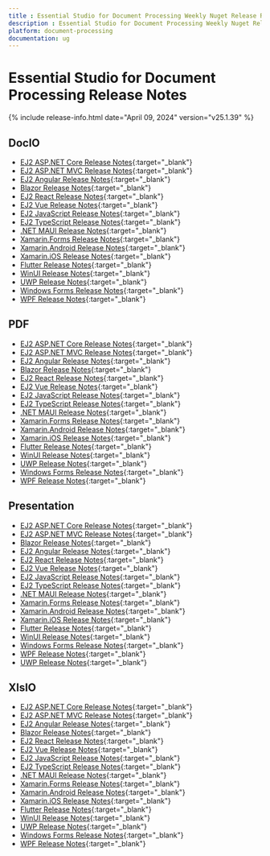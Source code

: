 ```yaml
---
title : Essential Studio for Document Processing Weekly Nuget Release Release Notes  
description : Essential Studio for Document Processing Weekly Nuget Release Release Notes  
platform: document-processing
documentation: ug
---
```


# Essential Studio for Document Processing  Release Notes  

{% include release-info.html date="April 09, 2024" version="v25.1.39" %} 


## DocIO

* [EJ2 ASP.NET Core Release Notes](https://ej2.syncfusion.com/aspnetcore/documentation/release-notes/25.1.39#docio){:target="_blank"}
* [EJ2 ASP.NET MVC Release Notes](https://ej2.syncfusion.com/aspnetmvc/documentation/release-notes/25.1.39#docio){:target="_blank"}
* [EJ2 Angular Release Notes](https://ej2.syncfusion.com/angular/documentation/release-notes/25.1.39#docio){:target="_blank"}
* [Blazor Release Notes](https://blazor.syncfusion.com/documentation/release-notes/25.1.39#docio){:target="_blank"}
* [EJ2 React Release Notes](https://ej2.syncfusion.com/react/documentation/release-notes/25.1.39#docio){:target="_blank"}
* [EJ2 Vue  Release Notes](https://ej2.syncfusion.com/vue/documentation/release-notes/25.1.39#docio){:target="_blank"}
* [EJ2 JavaScript Release Notes](https://ej2.syncfusion.com/javascript/documentation/release-notes/25.1.39#docio){:target="_blank"}
* [EJ2 TypeScript Release Notes](https://ej2.syncfusion.com/documentation/release-notes/25.1.39#docio){:target="_blank"}
* [.NET MAUI Release Notes](/maui/release-notes/v25.1.39#docio){:target="_blank"}
* [Xamarin.Forms Release Notes](/xamarin/release-notes/v25.1.39#docio){:target="_blank"}
* [Xamarin.Android Release Notes](/xamarin-android/release-notes/v25.1.39#docio){:target="_blank"}
* [Xamarin.iOS Release Notes](/xamarin-ios/release-notes/v25.1.39#docio){:target="_blank"}
* [Flutter Release Notes](/flutter/release-notes/v25.1.39#docio){:target="_blank"}
* [WinUI Release Notes](/winui/release-notes/v25.1.39#docio){:target="_blank"}
* [UWP Release Notes](/uwp/release-notes/v25.1.39#docio){:target="_blank"}
* [Windows Forms Release Notes](/windowsforms/release-notes/v25.1.39#docio){:target="_blank"}
* [WPF Release Notes](/wpf/release-notes/v25.1.39#docio){:target="_blank"}



## PDF

* [EJ2 ASP.NET Core Release Notes](https://ej2.syncfusion.com/aspnetcore/documentation/release-notes/25.1.39#pdf){:target="_blank"}
* [EJ2 ASP.NET MVC Release Notes](https://ej2.syncfusion.com/aspnetmvc/documentation/release-notes/25.1.39#pdf){:target="_blank"}
* [EJ2 Angular Release Notes](https://ej2.syncfusion.com/angular/documentation/release-notes/25.1.39#pdf){:target="_blank"}
* [Blazor Release Notes](https://blazor.syncfusion.com/documentation/release-notes/25.1.39#pdf){:target="_blank"}
* [EJ2 React Release Notes](https://ej2.syncfusion.com/react/documentation/release-notes/25.1.39#pdf){:target="_blank"}
* [EJ2 Vue  Release Notes](https://ej2.syncfusion.com/vue/documentation/release-notes/25.1.39#pdf){:target="_blank"}
* [EJ2 JavaScript Release Notes](https://ej2.syncfusion.com/javascript/documentation/release-notes/25.1.39#pdf){:target="_blank"}
* [EJ2 TypeScript Release Notes](https://ej2.syncfusion.com/documentation/release-notes/25.1.39#pdf){:target="_blank"}
* [.NET MAUI Release Notes](/maui/release-notes/v25.1.39#pdf){:target="_blank"}
* [Xamarin.Forms Release Notes](/xamarin/release-notes/v25.1.39#pdf){:target="_blank"}
* [Xamarin.Android Release Notes](/xamarin-android/release-notes/v25.1.39#pdf){:target="_blank"}
* [Xamarin.iOS Release Notes](/xamarin-ios/release-notes/v25.1.39#pdf){:target="_blank"}
* [Flutter Release Notes](/flutter/release-notes/v25.1.39#pdf){:target="_blank"}
* [WinUI Release Notes](/winui/release-notes/v25.1.39#pdf){:target="_blank"}
* [UWP Release Notes](/uwp/release-notes/v25.1.39#pdf){:target="_blank"}
* [Windows Forms Release Notes](/windowsforms/release-notes/v25.1.39#pdf){:target="_blank"}
* [WPF Release Notes](/wpf/release-notes/v25.1.39#pdf){:target="_blank"}


## Presentation

* [EJ2 ASP.NET Core Release Notes](https://ej2.syncfusion.com/aspnetcore/documentation/release-notes/25.1.39#presentation){:target="_blank"}
* [EJ2 ASP.NET MVC Release Notes](https://ej2.syncfusion.com/aspnetmvc/documentation/release-notes/25.1.39#presentation){:target="_blank"}
* [Blazor Release Notes](https://blazor.syncfusion.com/documentation/release-notes/25.1.39#presentation){:target="_blank"}
* [EJ2 Angular Release Notes](https://ej2.syncfusion.com/angular/documentation/release-notes/25.1.39#presentation){:target="_blank"}
* [EJ2 React Release Notes](https://ej2.syncfusion.com/react/documentation/release-notes/25.1.39#presentation){:target="_blank"}
* [EJ2 Vue  Release Notes](https://ej2.syncfusion.com/vue/documentation/release-notes/25.1.39#presentation){:target="_blank"}
* [EJ2 JavaScript Release Notes](https://ej2.syncfusion.com/javascript/documentation/release-notes/25.1.39#presentation){:target="_blank"}
* [EJ2 TypeScript Release Notes](https://ej2.syncfusion.com/documentation/release-notes/25.1.39#presentation){:target="_blank"}
* [.NET MAUI Release Notes](/maui/release-notes/v25.1.39#presentation){:target="_blank"}
* [Xamarin.Forms Release Notes](/xamarin/release-notes/v25.1.39#presentation){:target="_blank"}
* [Xamarin.Android Release Notes](/xamarin-android/release-notes/v25.1.39#presentation){:target="_blank"}
* [Xamarin.iOS Release Notes](/xamarin-ios/release-notes/v25.1.39#presentation){:target="_blank"}
* [Flutter Release Notes](/flutter/release-notes/v25.1.39#presentation){:target="_blank"}
* [WinUI Release Notes](/winui/release-notes/v25.1.39#presentation){:target="_blank"}
* [Windows Forms Release Notes](/windowsforms/release-notes/v25.1.39#presentation){:target="_blank"}
* [WPF Release Notes](/wpf/release-notes/v25.1.39#presentation){:target="_blank"}
* [UWP Release Notes](/uwp/release-notes/v25.1.39#presentation){:target="_blank"}



## XlsIO

* [EJ2 ASP.NET Core Release Notes](https://ej2.syncfusion.com/aspnetcore/documentation/release-notes/25.1.39#xlsio){:target="_blank"}
* [EJ2 ASP.NET MVC Release Notes](https://ej2.syncfusion.com/aspnetmvc/documentation/release-notes/25.1.39#xlsio){:target="_blank"}
* [EJ2 Angular Release Notes](https://ej2.syncfusion.com/angular/documentation/release-notes/25.1.39#xlsio){:target="_blank"}
* [Blazor Release Notes](https://blazor.syncfusion.com/documentation/release-notes/25.1.39#xlsio){:target="_blank"}
* [EJ2 React Release Notes](https://ej2.syncfusion.com/react/documentation/release-notes/25.1.39#xlsio){:target="_blank"}
* [EJ2 Vue  Release Notes](https://ej2.syncfusion.com/vue/documentation/release-notes/25.1.39#xlsio){:target="_blank"}
* [EJ2 JavaScript Release Notes](https://ej2.syncfusion.com/javascript/documentation/release-notes/25.1.39#xlsio){:target="_blank"}
* [EJ2 TypeScript Release Notes](https://ej2.syncfusion.com/documentation/release-notes/25.1.39#xlsio){:target="_blank"}
* [.NET MAUI Release Notes](/maui/release-notes/v25.1.39#xlsio){:target="_blank"}
* [Xamarin.Forms Release Notes](/xamarin/release-notes/v25.1.39#xlsio){:target="_blank"}
* [Xamarin.Android Release Notes](/xamarin-android/release-notes/v25.1.39#xlsio){:target="_blank"}
* [Xamarin.iOS Release Notes](/xamarin-ios/release-notes/v25.1.39#xlsio){:target="_blank"}
* [Flutter Release Notes](/flutter/release-notes/v25.1.39#xlsio){:target="_blank"}
* [WinUI Release Notes](/winui/release-notes/v25.1.39#xlsio){:target="_blank"}
* [UWP Release Notes](/uwp/release-notes/v25.1.39#xlsio){:target="_blank"}
* [Windows Forms Release Notes](/windowsforms/release-notes/v25.1.39#xlsio){:target="_blank"}
* [WPF Release Notes](/wpf/release-notes/v25.1.39#xlsio){:target="_blank"}


